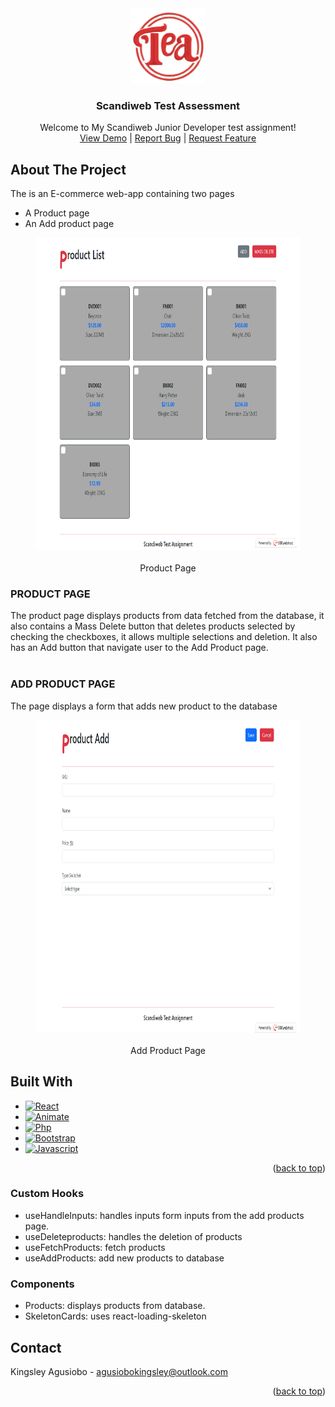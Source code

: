 <div align="center">
  <a href="https://github.com/othneildrew/Best-README-Template">
    <img src="src/img/logo.png" alt="Logo" width="120" height="120">
  </a>

  <h3 align="center">Scandiweb Test Assessment</h3>

  <p align="center">
    Welcome to My Scandiweb Junior Developer test assignment!
    <br />
    <a href="https://scandidds.000webhostapp.com/">View Demo</a>
    |
    <a href="https://github.com/didds088/scandiweb/issues">Report Bug</a>
    |
    <a href="https://github.com/didds088/scandiweb/issues">Request Feature</a>
  </p>
</div>



<!-- ABOUT THE PROJECT -->
## About The Project

The is an E-commerce web-app containing two pages
* A Product page 
* An Add product page

<div align="center">
<figure class="image">
  <img src="src/img/product.png" alt="Add product page screenshot" height="500">
  <br></br>
  <figcaption align="center">Product Page</figcaption>
</figure>
</div>

### PRODUCT PAGE
The product page displays products from data fetched from the database, it also contains a Mass 
Delete button that deletes products selected by checking the checkboxes, it allows multiple selections and deletion.
It also has an Add button that navigate user to the Add Product page.<br></br>

### ADD PRODUCT PAGE
The page displays a form that adds new product to the database
<div align="center">
<figure class="image">
  <img src="src/img/add.png" alt="Add product page screenshot" height="500">
  <br></br>
  <figcaption align="center">Add Product Page</figcaption>
</figure>
</div>


## Built With

* [![React][React.js]][React-url]
* [![Animate][animate.style]][Animate-url]
* [![Php][Php.net]][Php-url]
* [![Bootstrap][Bootstrap.com]][Bootstrap-url]
* [![Javascript][Javascript.com]][JavaScript-url]

<p align="right">(<a href="#readme-top">back to top</a>)</p>


### Custom Hooks
* useHandleInputs: handles inputs form inputs from the add products page.
* useDeleteproducts: handles the deletion of products
* useFetchProducts: fetch products
* useAddProducts: add new products to database

### Components
* Products: displays products from database.
* SkeletonCards: uses react-loading-skeleton

<!-- CONTACT -->
## Contact

Kingsley Agusiobo - agusiobokingsley@outlook.com

<p align="right">(<a href="#readme-top">back to top</a>)</p>



<!-- MARKDOWN LINKS & IMAGES -->
<!-- https://www.markdownguide.org/basic-syntax/#reference-style-links -->
[product]: src/img/product.png
[add]: src/img/add.png
[React.js]: https://img.shields.io/badge/React-20232A?style=for-the-badge&logo=react&logoColor=61DAFB
[React-url]: https://reactjs.org/
[Animate.style]: https://img.shields.io/badge/animate.style-35495E?style=for-the-badge&logo=vuedotjs&logoColor=4FC08D
[Animate-url]: https://animate.style/
[Php.net]: https://img.shields.io/badge/php-%23777BB4.svg?style=for-the-badge&logo=php&logoColor=white
[Php-url]: https://php.net
[Bootstrap.com]: https://img.shields.io/badge/Bootstrap-563D7C?style=for-the-badge&logo=bootstrap&logoColor=white
[Bootstrap-url]: https://getbootstrap.com
[Javascript.com]: https://img.shields.io/badge/javascript-%23323330.svg?style=for-the-badge&logo=javascript&logoColor=%23F7DF1E
[Javascript-url]: https://jquery.com 
